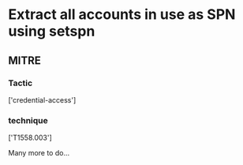 # Extract all accounts in use as SPN using setspn

## MITRE

### Tactic
['credential-access']

### technique
['T1558.003']

Many more to do...
